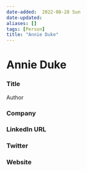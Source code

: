 ```yaml
---
date-added:  2022-08-28 Sun
date-updated: 
aliases: []
tags: [Person]
title: "Annie Duke"
---
```


# Annie Duke

### Title
Author

### Company


### LinkedIn URL


### Twitter


### Website






